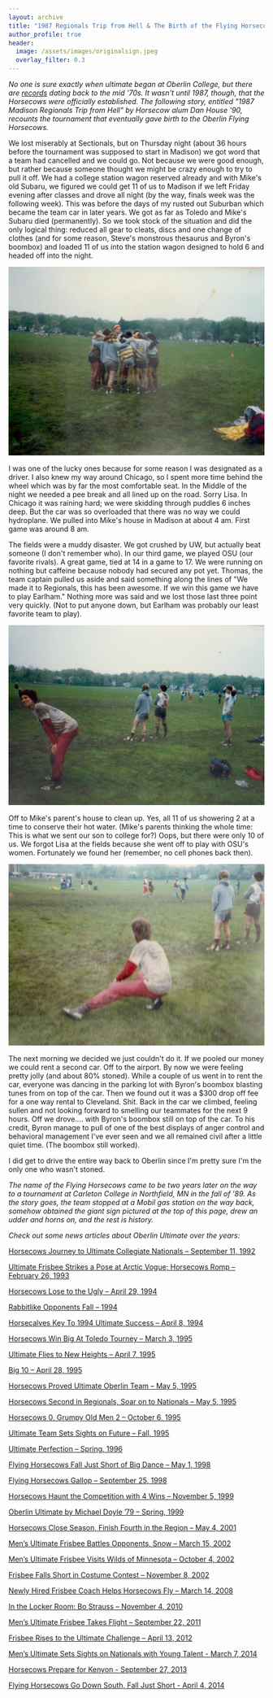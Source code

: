 ```yaml
---
layout: archive
title: "1987 Regionals Trip from Hell & The Birth of the Flying Horsecows"
author_profile: true
header:
  image: /assets/images/originalsign.jpeg
  overlay_filter: 0.3
---
```


*No one is sure exactly when ultimate began at Oberlin College, but there are [records](http://www2.oberlin.edu/alummag/oamcurrent/oam_spring99/ultimate.html) dating back to the mid '70s. It wasn't until 1987, though, that the Horsecows were officially established. The following story, entitled "1987 Madison Regionals Trip from Hell" by Horsecow alum Dan House '90, recounts the tournament that eventually gave birth to the Oberlin Flying Horsecows.*

We lost miserably at Sectionals, but on Thursday night (about 36 hours before the tournament was supposed to start in Madison) we got word that a team had cancelled and we could go.  Not because we were good enough, but rather because someone thought we might be crazy enough to try to pull it off.  We had a college station wagon reserved already and with Mike's old Subaru, we figured we could get 11 of us to Madison if we left Friday evening after classes and drove all night (by the way, finals week was the following week).  This was before the days of my rusted out Suburban which became the team car in later years.  We got as far as Toledo and Mike's Subaru died (permanently).  So we took stock of the situation and did the only logical thing:  reduced all gear to cleats, discs and one change of clothes (and for some reason, Steve's monstrous thesaurus and Byron's boombox) and loaded 11 of us into the station wagon designed to hold 6 and headed off into the night.

![cows](/assets/images/cows14.png)

I was one of the lucky ones because for some reason I was designated as a driver.  I also knew my way around Chicago, so I spent more time behind the wheel which was by far the most comfortable seat. In the Middle of the night we needed a pee break and all lined up on the road.  Sorry Lisa.  In Chicago it was raining hard; we were skidding through puddles 6 inches deep.  But the car was so overloaded that there was no way we could hydroplane.  We pulled into Mike's house in Madison at about 4 am.  First game was around 8 am.  

The fields were a muddy disaster.  We got crushed by UW, but actually beat someone (I don't remember who).  In our third game, we played OSU (our favorite rivals).  A great game, tied at 14 in a game to 17.  We were running on nothing but caffeine because nobody had secured any pot yet.  Thomas, the team captain pulled us aside and said something along the lines of "We made it to Regionals, this has been awesome.  If we win this game we have to play Earlham."  Nothing more was said and we lost those last three point very quickly.  (Not to put anyone down, but Earlham was probably our least favorite team to play).

![cows](/assets/images/cows15.png)

Off to Mike's parent's house to clean up.  Yes, all 11 of us showering 2 at a time to conserve their hot water.  (Mike's parents thinking the whole time:  This is what we sent our son to college for?)  Oops, but there were only 10 of us.  We forgot Lisa at the fields because she went off to play with OSU's women. Fortunately we found her (remember, no cell phones back then).


![cows](/assets/images/cows16.png)

The next morning  we decided we just couldn't do it.  If we pooled our money we could rent a second car.  Off to the airport.  By now we were feeling pretty jolly (and about 80% stoned).  While a couple of us went in to rent the car, everyone was dancing in the parking lot with Byron's boombox blasting tunes from on top of the car.  Then we found out it was a $300 drop off fee for a one way rental to Cleveland.  Shit.  Back in the car we climbed, feeling sullen and not looking forward to smelling our teammates for the next 9 hours. Off we drove.... with Byron's boombox still on top of the car.  To his credit, Byron manage to pull of one of the best displays of anger control and behavioral management I've ever seen and we all remained civil after a little quiet time.  (The boombox still worked).

I did get to drive the entire way back to Oberlin since I'm pretty sure I'm the only one who wasn't stoned.  

*The name of the Flying Horsecows came to be two years later on the way to a tournament at Carleton College in Northfield, MN in the fall of '89. As the story goes, the team stopped at a Mobil gas station on the way back, somehow obtained the giant sign pictured at the top of this page, drew an udder and horns on, and the rest is history.*

*Check out some news articles about Oberlin Ultimate over the years:*

[Horsecows Journey to Ultimate Collegiate Nationals –  September 11, 1992](https://flyinghorsecows.files.wordpress.com/2012/04/92f_nationals.jpg)

[Ultimate Frisbee Strikes a Pose at Arctic Vogue; Horsecows Romp – February 26, 1993](https://flyinghorsecows.files.wordpress.com/2012/03/93s_college_sectionals_and_vogue.jpg)

[Horsecows Lose to the Ugly – April 29, 1994](https://flyinghorsecows.files.wordpress.com/2012/03/94s_regionals.jpg)

[Rabbitlike Opponents Fall – 1994](https://flyinghorsecows.files.wordpress.com/2012/03/94s_college_sectionals.jpg)

[Horsecalves Key To 1994 Ultimate Success – April 8, 1994](https://flyinghorsecows.files.wordpress.com/2012/03/94s_spring_break.jpg)

[Horsecows Win Big At Toledo Tourney – March 3, 1995](https://flyinghorsecows.files.wordpress.com/2012/04/95s_toledo_indoor.jpg)

[Ultimate Flies to New Heights – April 7, 1995](https://flyinghorsecows.files.wordpress.com/2012/04/95s_spring_break.jpg)

[Big 10 – April 28, 1995](https://flyinghorsecows.files.wordpress.com/2012/04/95s_big10.jpg)

[Horsecows Proved Ultimate Oberlin Team – May 5, 1995](https://flyinghorsecows.files.wordpress.com/2012/04/95s_regionals.jpg)

[Horsecows Second in Regionals, Soar on to Nationals – May 5, 1995](https://flyinghorsecows.files.wordpress.com/2012/03/95s_regionals_pt2.jpg)

[Horsecows 0, Grumpy Old Men 2 – October 6, 1995](https://flyinghorsecows.files.wordpress.com/2012/05/95f_club_sectionals.jpg)

[Ultimate Team Sets Sights on Future – Fall, 1995](https://flyinghorsecows.files.wordpress.com/2012/05/95f_post_club_sectionals.jpg)

[Ultimate Perfection – Spring, 1996](https://flyinghorsecows.files.wordpress.com/2012/05/96s_toledo_indoor.jpg)

[Flying Horsecows Fall Just Short of Big Dance – May 1, 1998](http://www.oberlin.edu/stupub/ocreview/archives/1998.05.01/sports/horsecows.html)

[Flying Horsecows Gallop – September 25, 1998](http://www.oberlin.edu/stupub/ocreview/archives/1998.09.25/sports/horsecows.html)

[Horsecows Haunt the Competition with 4 Wins – November 5, 1999](http://www.oberlin.edu/stupub/ocreview/archives/1999.11.05/sports/cows.html)

[Oberlin Ultimate by Michael Doyle ’79 – Spring, 1999](http://www.oberlin.edu/alummag/oamcurrent/oam_spring99/ultimate.html)

[Horsecows Close Season, Finish Fourth in the Region – May 4, 2001](http://www.oberlin.edu/stupub/ocreview/archives/2001.05.04/sports/article08.htm)

[Men’s Ultimate Frisbee Battles Opponents, Snow – March 15, 2002](http://www.oberlin.edu/stupub/ocreview/archives/2002.03.15/sports/article5.htm)

[Men’s Ultimate Frisbee Visits Wilds of Minnesota – October 4, 2002](http://www.oberlin.edu/stupub/ocreview/archives/2002.10.04/sports/article8.htm)

[Frisbee Falls Short in Costume Contest –  November 8, 2002](http://www.oberlin.edu/stupub/ocreview/archives/2002.11.08/sports/article5.htm)

[Newly Hired Frisbee Coach Helps Horsecows Fly – March 14, 2008](http://www.oberlin.edu/stupub/ocreview/2008/03/14/sports/Newly_Hired_Frisbee_Coach_.html)

[In the Locker Room: Bo Strauss – November 4, 2010](http://oberlinreview.org/article/locker-room-bo-strauss/)

[Men’s Ultimate Frisbee Takes Flight – September 22, 2011](http://oberlinreview.org/article/mens-ultimate-frisbee-takes-flight/)

[Frisbee Rises to the Ultimate Challenge – April 13, 2012](http://oberlinreview.org/article/frisbee-rises-ultimate-challenge/)

[Men’s Ultimate Sets Sights on Nationals with Young Talent - March 7, 2014](https://oberlinreview.org/5077/sports/mens-ultimate-sets-sights-on-nationals-with-young-talent/)

[Horsecows Prepare for Kenyon - September 27, 2013](https://oberlinreview.org/1459/sports/horsecows-prepare-for-kenyon/)

[Flying Horsecows Go Down South, Fall Just Short - April 4, 2014](https://oberlinreview.org/5278/sports/flying-horsecows-go-down-south-fall-just-short/)